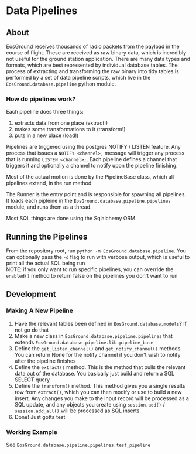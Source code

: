 # Data Pipelines

## About
EosGround receives thousands of radio packets from the payload in the course of flight.  These are received as raw binary data, which is incredibly not useful for the ground station application.  There are many data types and formats, which are best represented by individual database tables.  The process of extracting and transforming the raw binary into tidy tables is performed by a set of data pipeline scripts, which live in the `EosGround.database.pipeline` python module.

### How do pipelines work?
Each pipeline does three things:
1. extracts data from one place (extract!)
2. makes some transformations to it (transform!)
3. puts in a new place (load!)

Pipelines are triggered using the postgres NOTIFY / LISTEN feature.  Any process that issues a `NOTIFY <channel>;` message will trigger any process that is running `LISTEN <channel>;`.  Each pipeline defines a channel that triggers it and optionally a channel to notify upon the pipeline finishing.

Most of the actual motion is done by the PipelineBase class, which all pipelines extend, in the run method.

The Runner is the entry point and is responsible for spawning all pipelines.  It loads each pipleine in the `EosGround.database.pipeline.pipelines` module, and runs them as a thread.

Most SQL things are done using the Sqlalchemy ORM.

## Running the Pipelines
From the repository root, run `python -m EosGround.database.pipeline`.  You can optionally pass the `-d` flag to run with verbose output, which is useful to print all the actual SQL being run  
NOTE: if you only want to run specific pipelines, you can override the `enabled()` method to return false on the pipelines you don't want to run

## Development
### Making A New Pipeline
1. Have the relevant tables been defined in `EosGround.database.models`?  If not go do that
2. Make a new class in `EosGround.database.pipeline.pipelines` that extends `EosGround.database.pipeline.lib.pipeline_base`
3. Define the `get_listen_channel()` and `get_notify_channel()` methods.  You can return None for the notify channel if you don't wish to notify after the pipeline finishes
4. Define the `extract()` method.  This is the method that pulls the relevant data out of the database.  You basically just build and return a SQL SELECT query
5. Define the `transform()` method.  This method gives you a single results row from `extract()`, which you can then modify or use to build a new insert.  Any changes you make to the input record will be processed as a SQL update, and any objects you create using `session.add()` / `session.add_all()` will be processed as SQL inserts.
6. Done!  Just gotta test

### Working Example
See `EosGround.database.pipeline.pipelines.test_pipeline`
